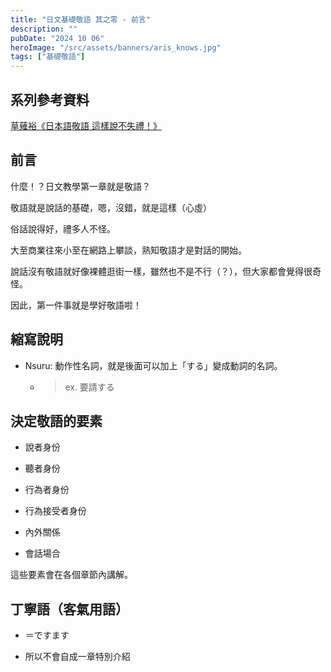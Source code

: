 ```yaml
---
title: "日文基礎敬語 其之零 - 前言"
description: ""
pubDate: "2024 10 06"
heroImage: "/src/assets/banners/aris_knows.jpg"
tags: ["基礎敬語"]
---
```


## 系列參考資料

[草薙裕《日本語敬語 這樣說不失禮！》](https://www.books.com.tw/products/0010359995)


## 前言

什麼！？日文教學第一章就是敬語？

敬語就是說話的基礎，嗯，沒錯，就是這樣（心虛）

俗話說得好，禮多人不怪。

大至商業往來小至在網路上攀談，熟知敬語才是對話的開始。

說話沒有敬語就好像裸體逛街一樣，雖然也不是不行（？），但大家都會覺得很奇怪。

因此，第一件事就是學好敬語啦！

## 縮寫說明

- Nsuru: 動作性名詞，就是後面可以加上「する」變成動詞的名詞。

    - > ex. 要請する

## 決定敬語的要素

- 說者身份

- 聽者身份

- 行為者身份

- 行為接受者身份

- 內外關係

- 會話場合

這些要素會在各個章節內講解。

## 丁寧語（客氣用語）

- ＝ですます

- 所以不會自成一章特別介紹




